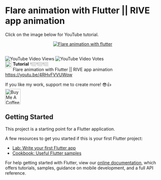 # Flare animation with Flutter || RIVE app animation

Click on the image below for YouTube tutorial.
<div align="center">
  <a href="https://www.youtube.com/watch?v=4RHvFVVUWqw"><img src="https://img.youtube.com/vi/4RHvFVVUWqw/maxresdefault.jpg" alt="Flare animation with flutter"></a>
</div>
<br>


![YouTube Video Views](https://img.shields.io/youtube/views/4RHvFVVUWqw?style=social) ![YouTube Video Votes](https://img.shields.io/youtube/likes/4RHvFVVUWqw?label=Likes&style=social) <br>
<img align="left" alt="CodeX | YouTube" width="22px" src="https://cdn.jsdelivr.net/npm/simple-icons@v3/icons/youtube.svg" color />**Tutorial** 👇🏼👇🏼👇🏼<br>
Flare animation with Flutter || RIVE app animation<br>
https://youtu.be/4RHvFVVUWqw

 If you like my work, support me to create more! 😎👍<br>
<a href="https://www.buymeacoffee.com/afzalali15" target="_blank"><img src="https://cdn.buymeacoffee.com/buttons/v2/default-yellow.png" height="50px" alt="Buy Me A Coffee"></a>

## Getting Started

This project is a starting point for a Flutter application.

A few resources to get you started if this is your first Flutter project:

- [Lab: Write your first Flutter app](https://flutter.dev/docs/get-started/codelab)
- [Cookbook: Useful Flutter samples](https://flutter.dev/docs/cookbook)

For help getting started with Flutter, view our
[online documentation](https://flutter.dev/docs), which offers tutorials,
samples, guidance on mobile development, and a full API reference.
